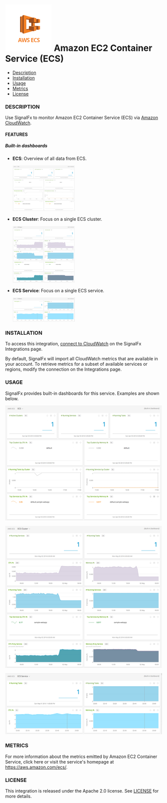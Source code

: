 # ![](./img/integration_awsecs.png) Amazon EC2 Container Service (ECS)

- [Description](#description)
- [Installation](#installation)
- [Usage](#usage)
- [Metrics](#metrics)
- [License](#license)

### DESCRIPTION

Use SignalFx to monitor Amazon EC2 Container Service (ECS) via [Amazon CloudWatch](../aws)<!-- sfx_link:aws -->. 

#### FEATURES

##### Built-in dashboards

- **ECS**: Overview of all data from ECS.
  
  [<img src='./img/dashboard_ecs_overview.png' width=200px>](./img/dashboard_ecs_overview.png)

- **ECS Cluster**: Focus on a single ECS cluster.
  
  [<img src='./img/dashboard_ecs_cluster.png' width=200px>](./img/dashboard_ecs_cluster.png)
  
- **ECS Service**: Focus on a single ECS service.
  
  [<img src='./img/dashboard_ecs_service.png' width=200px>](./img/dashboard_ecs_service.png)

### INSTALLATION

To access this integration, [connect to CloudWatch](../aws)<!-- sfx_link:aws --> on the SignalFx Integrations page. 

By default, SignalFx will import all CloudWatch metrics that are available in your account. To retrieve metrics for a subset of available services or regions, modify the connection on the Integrations page. 

### USAGE

SignalFx provides built-in dashboards for this service. Examples are shown below. 

![](./img/dashboard_ecs_overview.png)

![](./img/dashboard_ecs_cluster.png)

![](./img/dashboard_ecs_service.png)

### METRICS

For more information about the metrics emitted by Amazon EC2 Container Service, click here or visit the service's homepage at https://aws.amazon.com/ecs/.

### LICENSE

This integration is released under the Apache 2.0 license. See [LICENSE](./LICENSE) for more details.
